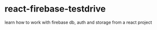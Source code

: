 # react-firebase-testdrive
learn how to work with firebase db, auth and storage from a react project
